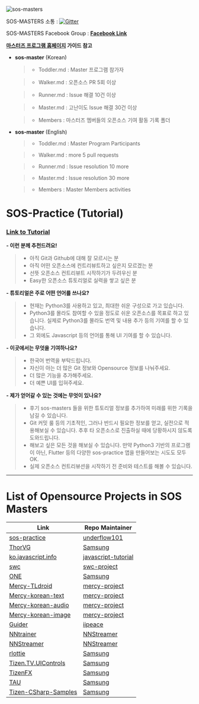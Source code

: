 ![sos-masters](https://opensource.samsung.com/images/layout/logo-sosMasters.png)
 
SOS-MASTERS 소통 :  [![Gitter](https://badges.gitter.im/sos-masters/community.svg)](https://gitter.im/sos-masters/community?utm_source=badge&utm_medium=badge&utm_campaign=pr-badge)

SOS-MASTERS Facebook Group : <b>[Facebook Link](https://www.facebook.com/groups/387631769096621)</b>
 
 **[마스터즈 프로그램 홈페이지](https://opensource.samsung.com/community/master) 가이드 참고**

- **sos-master** (Korean) 
  
  >- Toddler.md : Master 프로그램 참가자 
 
  >- Walker.md : 오픈소스 PR 5회 이상
 
  >- Runner.md : Issue 해결 10건 이상
 
  >-  Master.md : 고난이도 Issue 해결 30건 이상
  
  >- Members : 마스터즈 멤버들의 오픈소스 기여 활동 기록 폴더
 
- **sos-master** (English)
 
  >- Toddler.md : Master Program Participants 
 
  >- Walker.md : more 5 pull requests 
 
  >- Runner.md : Issue resolution 10 more
 
  >- Master.md : Issue resolution  30 more
 
  >- Members : Master Members activities

# SOS-Practice (Tutorial)

### [Link to Tutorial](https://github.com/underflow101/sos-practice)

**- 이런 분께 추천드려요!**
 >- 아직 Git과 Github에 대해 잘 모르시는 분
 >- 아직 어떤 오픈소스에 컨트리뷰트하고 싶은지 모르겠는 분
 >- 선뜻 오픈소스 컨트리뷰트 시작하기가 두려우신 분
 >- Easy한 오픈소스 튜토리얼로 실력을 쌓고 싶은 분

**- 튜토리얼은 주로 어떤 언어를 쓰나요?**
 >- 현재는 Python3를 사용하고 있고, 최대한 쉬운 구성으로 가고 있습니다.
 >- Python3를 몰라도 참여할 수 있을 정도로 쉬운 오픈소스를 목표로 하고 있습니다. 실제로 Python3를 몰라도 번역 및 내용 추가 등의 기여를 할 수 있습니다.
 >- 그 외에도 Javascript 등의 언어를 통해 UI 기여를 할 수 있습니다.

**- 이곳에서는 무엇을 기여하나요?**
 >- 한국어 번역을 부탁드립니다.
 >- 자신이 아는 더 많은 Git 정보와 Opensource 정보를 나눠주세요.
 >- 더 많은 기능을 추가해주세요.
 >- 더 예쁜 UI를 입혀주세요.

**- 제가 얻어갈 수 있는 것에는 무엇이 있나요?**
 >- 후기 sos-masters 들을 위한 튜토리얼 정보를 추가하여 미래를 위한 기록을 남길 수 있습니다.
 >- Git 커밋 룰 등의 기초적인, 그러나 반드시 필요한 정보를 얻고, 실전으로 적용해보실 수 있습니다. 추후 타 오픈소스로 진출하실 때에 당황하시지 않도록 도와드립니다.
 >- 해보고 싶은 모든 것을 해보실 수 있습니다. 만약 Python3 기반의 프로그램이 아닌, Flutter 등의 다양한 sos-practice 앱을 만들어보는 시도도 모두 OK.
 >- 실제 오픈소스 컨트리뷰션을 시작하기 전 준비와 테스트를 해볼 수 있습니다.

--- 

# List of Opensource Projects in SOS Masters

|Link|Repo Maintainer|
|-|-|
|[sos-practice](https://github.com/underflow101/sos-practice)|[underflow101](https://github.com/underflow101)|
|[ThorVG](https://github.com/Samsung/thorvg)|[Samsung](https://github.com/Samsung)|
|[ko.javascript.info](https://github.com/javascript-tutorial/ko.javascript.info)|[javascript-tutorial](https://github.com/javascript-tutorial)|
|[swc](https://github.com/swc-project/swc)|[swc-project](https://github.com/swc-project)|
|[ONE](https://github.com/samsung/one)|[Samsung](https://github.com/Samsung)|
|[Mercy-TLdroid](https://github.com/mercy-project/TLdroid)|[mercy-project](https://github.com/mercy-project)|
|[Mercy-korean-text](https://github.com/mercy-project/korean-text-sentiment-analysis)|[mercy-project](https://github.com/mercy-project)|
|[Mercy-korean-audio](https://github.com/mercy-project/korean-audio-sentiment-analysis)|[mercy-project](https://github.com/mercy-project)|
|[Mercy-korean-image](https://github.com/mercy-project/korean-image-sentiment-analysis)|[mercy-project](https://github.com/mercy-project)|
|[Guider](https://github.com/iipeace/guider)|[iipeace](https://github.com/iipeace)|
|[NNtrainer](https://github.com/nnstreamer/nntrainer)|[NNStreamer](https://github.com/nnstreamer)|
|[NNStreamer](https://github.com/nnstreamer/nnstreamer)|[NNStreamer](https://github.com/nnstreamer)|
|[rlottie](https://github.com/Samsung/rlottie)|[Samsung](https://github.com/Samsung)|
|[Tizen.TV.UIControls](https://github.com/Samsung/Tizen.TV.UIControls)|[Samsung](https://github.com/Samsung)|
|[TizenFX](https://github.com/Samsung/TizenFX)|[Samsung](https://github.com/Samsung)|
|[TAU](https://github.com/Samsung/TAU)|[Samsung](https://github.com/Samsung)|
|[Tizen-CSharp-Samples](https://github.com/Samsung/Tizen-CSharp-Samples)|[Samsung](https://github.com/Samsung)|

